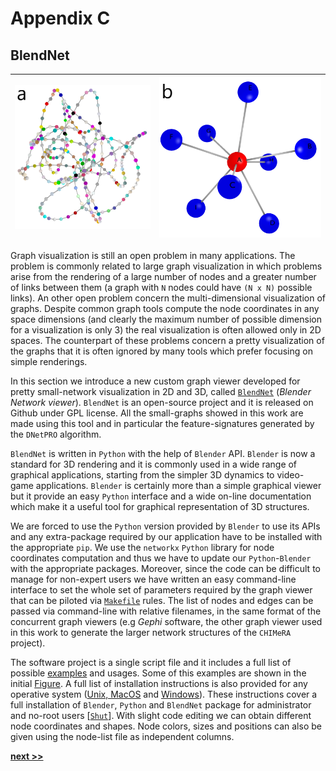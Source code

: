 # Appendix C
## BlendNet

| ![**(a)** Chain graph rendered by `BlendNet` software. Node colors are randomly generated by the tool.](../../../../img/cycle_graph.png) | ![**(b)** Star graph rendered by `BlendNet` software. Node colors and labels are given as extra columns in node-list file.](../../../../img/star_graph_node.png) |
| :----: | :----: |

Graph visualization is still an open problem in many applications.
The problem is commonly related to large graph visualization in which problems arise from the rendering of a large number of nodes and a greater number of links between them (a graph with `N` nodes could have `(N x N)` possible links).
An other open problem concern the multi-dimensional visualization of graphs.
Despite common graph tools compute the node coordinates in any space dimensions (and clearly the maximum number of possible dimension for a visualization is only 3) the real visualization is often allowed only in 2D spaces.
The counterpart of these problems concern a pretty visualization of the graphs that it is often ignored by many tools which prefer focusing on simple renderings.

In this section we introduce a new custom graph viewer developed for pretty small-network visualization in 2D and 3D, called [`BlendNet`](https://github.com/Nico-Curti/BlendNet) (*Blender Network viewer*).
`BlendNet` is an open-source project and it is released on Github under GPL license.
All the small-graphs showed in this work are made using this tool and in particular the feature-signatures generated by the `DNetPRO` algorithm.

`BlendNet` is written in `Python` with the help of `Blender` API.
`Blender` is now a standard for 3D rendering and it is commonly used in a wide range of graphical applications, starting from the simpler 3D dynamics to video-game applications.
`Blender` is certainly more than a simple graphical viewer but it provide an easy `Python` interface and a wide on-line documentation which make it a useful tool for graphical representation of 3D structures.

We are forced to use the `Python` version provided by `Blender` to use its APIs and any extra-package required by our application have to be installed with the appropriate `pip`.
We use the `networkx` `Python` library for node coordinates computation and thus we have to update our `Python`-`Blender` with the appropriate packages.
Moreover, since the code can be difficult to manage for non-expert users we have written an easy command-line interface to set the whole set of parameters required by the graph viewer that can be piloted via [`Makefile`](https://github.com/Nico-Curti/BlendNet/blob/master/Makefile) rules.
The list of nodes and edges can be passed via command-line with relative filenames, in the same format of the concurrent graph viewers (e.g *Gephi* software, the other graph viewer used in this work to generate the larger network structures of the `CHIMeRA` project).

The software project is a single script file and it includes a full list of possible [examples](https://github.com/Nico-Curti/BlendNet/blob/master/example) and usages.
Some of this examples are shown in the initial [Figure](../../../../img/cycle_graph.png).
A full list of installation instructions is also provided for any operative system ([Unix, MacOS](https://github.com/Nico-Curti/BlendNet/blob/master/install.sh) and [Windows](https://github.com/Nico-Curti/BlendNet/blob/master/install.ps1)).
These instructions cover a full installation of `Blender`, `Python` and `BlendNet` package for administrator and no-root users [[`Shut`](https://github.com/Nico-Curti/Shut)].
With slight code editing we can obtain different node coordinates and shapes.
Node colors, sizes and positions can also be given using the node-list file as independent columns.

[**next >>**](../Scorer/README.md)

